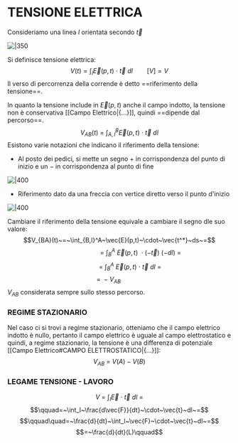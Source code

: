 # TENSIONE ELETTRICA
Consideriamo una linea $l$ orientata secondo $\vec{t}$ 

![|350](Tensione_Elettrica_1.png)

Si definisce tensione elettrica:
$$V(t) = \int_l{\vec{E}(p,t)~\cdot~\vec{t}~dl}\qquad[V] = V$$
Il verso di percorrenza della corrende è detto ==riferimento della tensione==.

In quanto la tensione include in $\vec{E}(p,t)$ anche il campo indotto, la tensione non è conservativa [[Campo Elettrico|{...}]], quindi ==dipende dal percorso==.
$$V_{AB}(t)~=~\int_{A,l}^B\vec{E}(p,t)~\cdot~\vec{t}~dl$$
Esistono varie notazioni che indicano il riferimento della tensione:
- Al posto dei pedici, si mette un segno $+$ in corrispondenza del punto di inizio e un $-$ in corrispondenza al punto di fine

![|400](Tensione_Elettrica_2.png)
- Riferimento dato da una freccia con vertice diretto verso il punto d'inizio

![|400](Tensione_Elettrica_3.png)

Cambiare il riferimento della tensione equivale a cambiare il segno dle suo valore:
$$V_{BA}(t)~=~\int_{B,l}^A~\vec{E}(p,t)~\cdot~\vec{t^*}~ds~=$$$$\qquad\qquad\qquad=~\int_B^A~\vec{E}(p,t)~\cdot(-\vec{t})~(-dl)~=$$$$\qquad\quad=~\int_B^A~\vec{E}(p,t)~\cdot~\vec{t}~dl~=$$$$=~-V_{AB}\qquad\quad$$
$V_{AB}$ considerata sempre sullo stesso percorso.


### REGIME STAZIONARIO

Nel caso ci si trovi a regime stazionario, otteniamo che il campo elettrico indotto è nullo, pertanto il campo elettrico è uguale al campo elettrostatico e quindi, a regime stazionario, la tensione è una differenza di potenziale [[Campo Elettrico#CAMPO ELETTROSTATICO|{...}]]:
$$V_{AB}~=~V(A)-V(B)$$


### LEGAME TENSIONE - LAVORO
$$V~=~\int_l{\vec{E}~\cdot~\vec{t}~dl}~=$$$$\qquad=~\int_l~\frac{d\vec{F}}{dt}~\cdot~\vec{t}~dl~=$$$$\qquad\quad=~\frac{d}{dt}~\int_l~\vec{F}~\cdot~\vec{t}~dl~=$$$$=~\frac{d}{dt}(L)\qquad$$
